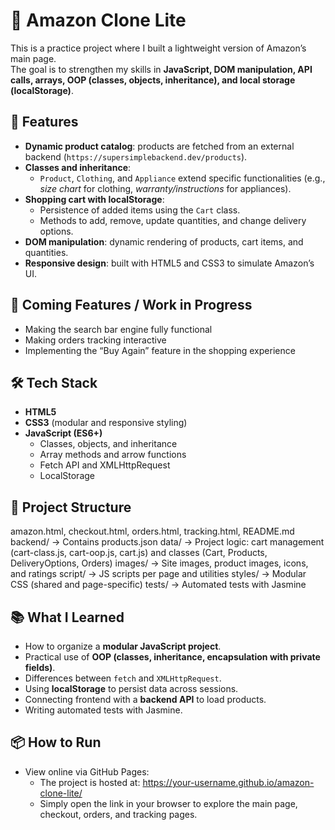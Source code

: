 # 🛒 Amazon Clone Lite

This is a practice project where I built a lightweight version of Amazon’s main page.  
The goal is to strengthen my skills in **JavaScript, DOM manipulation, API calls, arrays, OOP (classes, objects, inheritance), and local storage (localStorage)**.

## 🚀 Features
- **Dynamic product catalog**: products are fetched from an external backend (`https://supersimplebackend.dev/products`).  
- **Classes and inheritance**:  
  - `Product`, `Clothing`, and `Appliance` extend specific functionalities (e.g., *size chart* for clothing, *warranty/instructions* for appliances).  
- **Shopping cart with localStorage**:  
  - Persistence of added items using the `Cart` class.  
  - Methods to add, remove, update quantities, and change delivery options.  
- **DOM manipulation**: dynamic rendering of products, cart items, and quantities.  
- **Responsive design**: built with HTML5 and CSS3 to simulate Amazon’s UI.

## 🔨 Coming Features / Work in Progress

- Making the search bar engine fully functional
- Making orders tracking interactive
- Implementing the “Buy Again” feature in the shopping experience

## 🛠️ Tech Stack

- **HTML5**  
- **CSS3** (modular and responsive styling)  
- **JavaScript (ES6+)**  
  - Classes, objects, and inheritance  
  - Array methods and arrow functions  
  - Fetch API and XMLHttpRequest  
  - LocalStorage  

## 📂 Project Structure

amazon.html, checkout.html, orders.html, tracking.html, README.md
backend/            → Contains products.json
data/               → Project logic: cart management (cart-class.js, cart-oop.js, cart.js) and classes (Cart, Products, DeliveryOptions, Orders)
images/             → Site images, product images, icons, and ratings
script/             → JS scripts per page and utilities
styles/             → Modular CSS (shared and page-specific)
tests/              → Automated tests with Jasmine

## 📚 What I Learned

- How to organize a **modular JavaScript project**.  
- Practical use of **OOP (classes, inheritance, encapsulation with private fields)**.  
- Differences between `fetch` and `XMLHttpRequest`.  
- Using **localStorage** to persist data across sessions.  
- Connecting frontend with a **backend API** to load products.  
- Writing automated tests with Jasmine.

## 📦 How to Run
- View online via GitHub Pages:
  - The project is hosted at: https://your-username.github.io/amazon-clone-lite/
  - Simply open the link in your browser to explore the main page, checkout, orders, and tracking pages.
